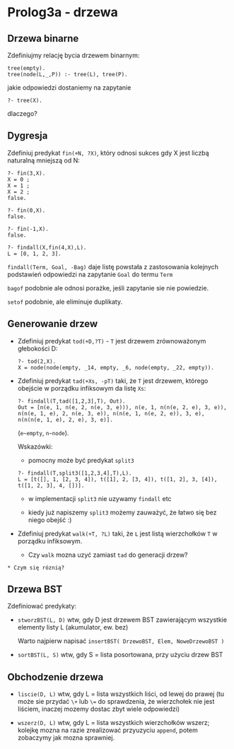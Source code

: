 # Prolog3a - drzewa

## Drzewa binarne
Zdefiniujmy relację bycia drzewem binarnym:

```
tree(empty).
tree(node(L,_,P)) :- tree(L), tree(P).
```

jakie odpowiedzi dostaniemy na zapytanie

```
?- tree(X).
```

dlaczego?

## Dygresja

Zdefiniuj predykat `fin(+N, ?X)`, który odnosi sukces gdy X jest liczbą naturalną mniejszą od N:

```
?- fin(3,X).
X = 0 ;
X = 1 ;
X = 2 ;
false.

?- fin(0,X).
false.

?- fin(-1,X).
false.

?- findall(X,fin(4,X),L).
L = [0, 1, 2, 3].
```

`findall(Term, Goal, -Bag)` daje listę powstała z zastosowania kolejnych podstawień odpowiedzi na zapytanie `Goal` do termu `Term`

`bagof` podobnie ale odnosi porażke, jeśli zapytanie sie nie powiedzie.

`setof` podobnie, ale eliminuje duplikaty.


## Generowanie drzew

* Zdefiniuj predykat `tod(+D,?T)` - `T` jest drzewem  zrównoważonym głebokości D:

    ```
    ?- tod(2,X).
    X = node(node(empty, _14, empty, _6, node(empty, _22, empty)).
    ```

* Zdefiniuj predykat `tad(+Xs, -pT)` taki, że `T` jest drzewem, którego obejście w porządku infiksowym da listę `Xs`:

    ```
    ?- findall(T,tad([1,2,3],T), Out).
    Out = [n(e, 1, n(e, 2, n(e, 3, e))), n(e, 1, n(n(e, 2, e), 3, e)), n(n(e, 1, e), 2, n(e, 3, e)), n(n(e, 1, n(e, 2, e)), 3, e), n(n(n(e, 1, e), 2, e), 3, e)].
    ```
    (`e~empty`, `n~node`).

    Wskazówki:
    * pomocny może być predykat `split3`

    ```
    ?- findall(T,split3([1,2,3,4],T),L).
    L = [t([], 1, [2, 3, 4]), t([1], 2, [3, 4]), t([1, 2], 3, [4]), t([1, 2, 3], 4, [])].
    ```

    * w implementacji `split3` nie uzywamy `findall` etc

    * kiedy już napiszemy `split3` możemy zauważyć, że łatwo się bez niego obejść :)

* Zdefiniuj predykat `walk(+T, ?L)` taki, że `L` jest listą wierzchołków `T`  w porządku infiksowym.
    * Czy `walk` mozna uzyć zamiast `tad` do generacji drzew?
<!--    * Czy `tad` mozna uzyc do generacji wierzcholków drzewa? -->
    * Czym się róznią?

## Drzewa BST

Zdefiniować predykaty:

* `stworzBST(L, D)` wtw, gdy D jest drzewem BST zawierającym wszystkie elementy listy L (akumulator, ew. bez)

    Warto najpierw napisać `insertBST( DrzewoBST, Elem, NoweDrzewoBST )`
* `sortBST(L, S)` wtw, gdy S = lista posortowana, przy użyciu drzew BST

## Obchodzenie drzewa
* `liscie(D, L)` wtw, gdy L = lista wszystkich liści, od lewej do prawej (tu może sie przydać `\+` lub `\=` do sprawdzenia, że wierzchołek nie jest liściem, inaczej mozemy dostac zbyt wiele odpowiedzi)

* `wszerz(D, L)` wtw, gdy L = lista wszystkich wierzchołków wszerz; kolejkę mozna na razie zrealizować przyuzyciu `append`, potem zobaczymy jak mozna sprawniej.
